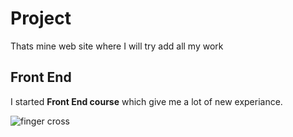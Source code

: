 # Project
Thats mine web site where I will try add all my work
## Front End 
I started **Front End course** which give me a lot of new experiance.

![finger cross](https://em-content.zobj.net/source/animated-noto-color-emoji/356/crossed-fingers_1f91e.gif)
